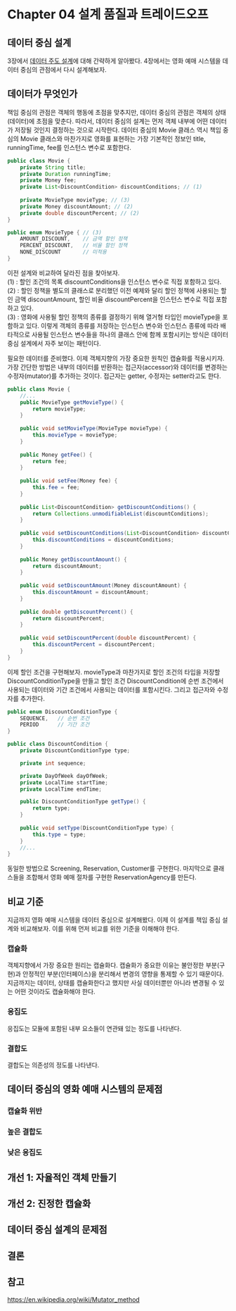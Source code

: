 # Chapter 04 설계 품질과 트레이드오프

## 데이터 중심 설계
3장에서 [데이터 주도 설계](https://github.com/yoo-jaein/object/blob/main/Chapter03.md#데이터-주도-설계)에 대해 간략하게 알아봤다. 4장에서는 영화 예매 시스템을 데이터 중심의 관점에서 다시 설계해보자.  

## 데이터가 무엇인가
책임 중심의 관점은 객체의 행동에 초점을 맞추지만, 데이터 중심의 관점은 객체의 상태(데이터)에 초점을 맞춘다. 따라서, 데이터 중심의 설계는 먼저 객체 내부에 어떤 데이터가 저장될 것인지 결정하는 것으로 시작한다. 데이터 중심의 Movie 클래스 역시 책임 중심의 Movie 클래스와 마찬가지로 영화를 표현하는 가장 기본적인 정보인 title, runningTime, fee를 인스턴스 변수로 포함한다.   

```java
public class Movie {
    private String title;
    private Duration runningTime;
    private Money fee;
    private List<DiscountCondition> discountConditions; // (1)
    
    private MovieType movieType; // (3)
    private Money discountAmount; // (2)
    private double discountPercent; // (2)
}
```

```java
public enum MovieType { // (3)
    AMOUNT_DISCOUNT,    // 금액 할인 정책
    PERCENT_DISCOUNT,   // 비율 할인 정책
    NONE_DISCOUNT       // 미적용
}
```

이전 설계와 비교하여 달라진 점을 찾아보자.  
(1) : 할인 조건의 목록 discountConditions을 인스턴스 변수로 직접 포함하고 있다.  
(2) : 할인 정책을 별도의 클래스로 분리했던 이전 예제와 달리 할인 정책에 사용되는 할인 금액 discountAmount, 할인 비율 discountPercent을 인스턴스 변수로 직접 포함하고 있다.  
(3) : 영화에 사용될 할인 정책의 종류를 결정하기 위해 열거형 타입인 movieType을 포함하고 있다. 이렇게 객체의 종류를 저장하는 인스턴스 변수와 인스턴스 종류에 따라 배타적으로 사용될 인스턴스 변수들을 하나의 클래스 안에 함께 포함시키는 방식은 데이터 중심 설계에서 자주 보이는 패턴이다.  


필요한 데이터를 준비했다. 이제 객체지향의 가장 중요한 원칙인 캡슐화를 적용시키자. 가장 간단한 방법은 내부의 데이터를 반환하는 접근자(accessor)와 데이터를 변경하는 수정자(mutator)를 추가하는 것이다. 접근자는 getter, 수정자는 setter라고도 한다.

```java
public class Movie {
    //...
    public MovieType getMovieType() {
        return movieType;
    }
    
    public void setMovieType(MovieType movieType) {
        this.movieType = movieType;
    }
    
    public Money getFee() {
        return fee;
    }
    
    public void setFee(Money fee) {
        this.fee = fee;
    }
    
    public List<DiscountCondition> getDiscountConditions() {
        return Collections.unmodifiableList(discountConditions);
    }
    
    public void setDiscountConditions(List<DiscountCondition> discountConditions) {
        this.discountConditions = discountConditions;
    }
    
    public Money getDiscountAmount() {
        return discountAmount;
    }
    
    public void setDiscountAmount(Money discountAmount) {
        this.discountAmount = discountAmount;
    }
    
    public double getDiscountPercent() {
        return discountPercent;
    }
    
    public void setDiscountPercent(double discountPercent) {
        this.discountPercent = discountPercent;
    }
}
```

이제 할인 조건을 구현해보자. movieType과 마찬가지로 할인 조건의 타입을 저장할 DiscountConditionType을 만들고 할인 조건 DiscountCondition에 순번 조건에서 사용되는 데이터와 기간 조건에서 사용되는 데이터를 포함시킨다. 그리고 접근자와 수정자를 추가한다.  

```java
public enum DiscountConditionType {
    SEQUENCE,   // 순번 조건
    PERIOD      // 기간 조건
}
```

```java
public class DiscountCondition {
    private DiscountConditionType type;

    private int sequence;

    private DayOfWeek dayOfWeek;
    private LocalTime startTime;
    private LocalTime endTime;

    public DiscountConditionType getType() {
        return type;
    }
    
    public void setType(DiscountConditionType type) {
        this.type = type;
    }
    //...
}
```

동일한 방법으로 Screening, Reservation, Customer를 구현한다. 마지막으로 클래스들을 조합해서 영화 예매 절차를 구현한 ReservationAgency를 만든다.  

## 비교 기준
지금까지 영화 예매 시스템을 데이터 중심으로 설계해봤다. 이제 이 설계를 책임 중심 설계와 비교해보자. 이를 위해 먼저 비교를 위한 기준을 이해해야 한다.

### 캡슐화
객체지향에서 가장 중요한 원리는 캡슐화다. 캡슐화가 중요한 이유는 불안정한 부분(구현)과 안정적인 부분(인터페이스)을 분리해서 변경의 영향을 통제할 수 있기 때문이다. 지금까지는 데이터, 상태를 캡슐화한다고 했지만 사실 데이터뿐만 아니라 변경될 수 있는 어떤 것이라도 캡슐화해야 한다.  

### 응집도
응집도는 모듈에 포함된 내부 요소들이 연관돼 있는 정도를 나타낸다.

### 결합도
결합도는 의존성의 정도를 나타낸다.

## 데이터 중심의 영화 예매 시스템의 문제점

### 캡슐화 위반

### 높은 결합도

### 낮은 응집도

## 개선 1: 자율적인 객체 만들기

## 개선 2: 진정한 캡슐화

## 데이터 중심 설계의 문제점

## 결론

## 참고
https://en.wikipedia.org/wiki/Mutator_method  